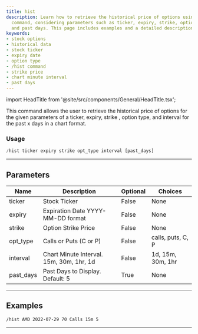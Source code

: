 ```yaml
---
title: hist
description: Learn how to retrieve the historical price of options using the '/hist'
  command, considering parameters such as ticker, expiry, strike, option type, interval,
  and past days. This page includes examples and a detailed description of each parameter.
keywords:
- stock options
- historical data
- stock ticker
- expiry date
- option type
- /hist command
- strike price
- chart minute interval
- past days
---
```


import HeadTitle from '@site/src/components/General/HeadTitle.tsx';

<HeadTitle title="hist - Options - Telegram - Reference | OpenBB Bot Docs" />

This command allows the user to retrieve the historical price of options for the given parameters of a ticker, expiry, strike , option type, and interval for the past x days in a chart format.

### Usage

```python wordwrap
/hist ticker expiry strike opt_type interval [past_days]
```

---

## Parameters

| Name | Description | Optional | Choices |
| ---- | ----------- | -------- | ------- |
| ticker | Stock Ticker | False | None |
| expiry | Expiration Date YYYY-MM-DD format | False | None |
| strike | Option Strike Price | False | None |
| opt_type | Calls or Puts (C or P) | False | calls, puts, C, P |
| interval | Chart Minute Interval. 15m, 30m, 1hr, 1d | False | 1d, 15m, 30m, 1hr |
| past_days | Past Days to Display. Default: 5 | True | None |


---

## Examples

```
/hist AMD 2022-07-29 70 Calls 15m 5
```

---
